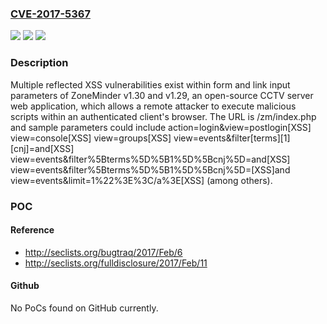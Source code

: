 ### [CVE-2017-5367](https://cve.mitre.org/cgi-bin/cvename.cgi?name=CVE-2017-5367)
![](https://img.shields.io/static/v1?label=Product&message=n%2Fa&color=blue)
![](https://img.shields.io/static/v1?label=Version&message=n%2Fa&color=blue)
![](https://img.shields.io/static/v1?label=Vulnerability&message=n%2Fa&color=brighgreen)

### Description

Multiple reflected XSS vulnerabilities exist within form and link input parameters of ZoneMinder v1.30 and v1.29, an open-source CCTV server web application, which allows a remote attacker to execute malicious scripts within an authenticated client's browser. The URL is /zm/index.php and sample parameters could include action=login&view=postlogin[XSS] view=console[XSS] view=groups[XSS] view=events&filter[terms][1][cnj]=and[XSS] view=events&filter%5Bterms%5D%5B1%5D%5Bcnj%5D=and[XSS] view=events&filter%5Bterms%5D%5B1%5D%5Bcnj%5D=[XSS]and view=events&limit=1%22%3E%3C/a%3E[XSS] (among others).

### POC

#### Reference
- http://seclists.org/bugtraq/2017/Feb/6
- http://seclists.org/fulldisclosure/2017/Feb/11

#### Github
No PoCs found on GitHub currently.

